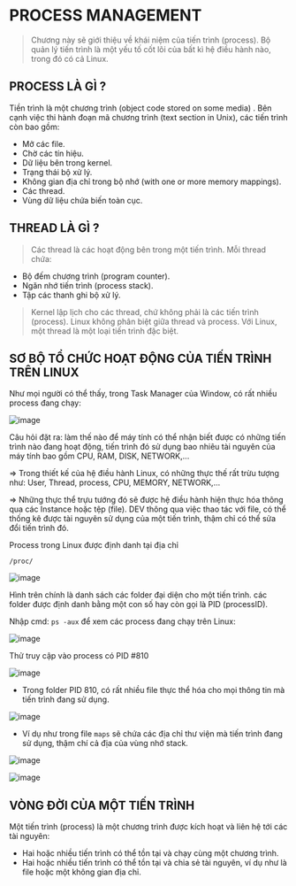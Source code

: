 # PROCESS MANAGEMENT
>Chương này sẽ giới thiệu về khái niệm của tiến trình (process). Bộ quản lý tiến trình là một yếu tố cốt lõi của bất kì hệ điều hành nào, trong đó có cả Linux.
## PROCESS LÀ GÌ ?
Tiền trình là một chương trình (object code stored on some media) . Bên cạnh việc thi hành đoạn mã chương trình (text section in Unix), các tiến trình còn bao gồm:

- Mở các file.
- Chờ các tín hiệu.
- Dữ liệu bên trong kernel.
- Trạng thái bộ xử lý.
- Không gian địa chỉ trong bộ nhớ (with one or more memory mappings).
- Các thread.
- Vùng dữ liệu chứa biến toàn cục.

## THREAD LÀ GÌ ?

>Các thread là các hoạt động bên trong một tiến trình. Mỗi thread chứa:

- Bộ đếm chương trình (program counter).
- Ngăn nhớ tiến trình (process stack).
- Tập các thanh ghi bộ xử lý.

>Kernel lập lịch cho các thread, chứ không phải là các tiến trình (process). Linux không phân biệt giữa thread và process. Với Linux, một thread là một loại tiến trình đặc biệt.

## SƠ BỘ TỔ CHỨC HOẠT ĐỘNG CỦA TIẾN TRÌNH TRÊN LINUX

Như mọi người có thể thấy, trong Task Manager của Window, có rất nhiều process đang chạy:

![image](https://github.com/4ndykhang99/Hoc_Hanh_Cac_Kieu/assets/78153591/163c76e7-a4df-42c1-b382-e8ae265fcd98)

Câu hỏi đặt ra: làm thế nào để máy tính có thể nhận biết được có những tiến trình nào đang hoạt động, tiến trình đó sử dụng bao nhiêu tài nguyên của máy tính bao gồm CPU, RAM, DISK, NETWORK,...

=> Trong thiết kế của hệ điều hành Linux, có những thực thế rất trừu tượng như: User, Thread, process, CPU, MEMORY, NETWORK,...

=> Những thực thể trựu tướng đó sẽ được hệ điều hành hiện thực hóa thông qua các Instance hoặc tệp (file). DEV thông qua việc thao tác với file, có thể thống kê được tài nguyên sử dụng của một tiến trình, thậm chỉ có thể sửa đổi tiến trình đó.

Process trong Linux được định danh tại địa chỉ 

```
/proc/
```

![image](https://github.com/4ndykhang99/Hoc_Hanh_Cac_Kieu/assets/78153591/81302e85-b182-4eaa-86ad-72a43299caa5)

Hình trên chính là danh sách các folder đại diện cho một tiến trình. các folder được định danh bằng một con số hay còn gọi là PID (processID).

Nhập cmd: ```ps -aux``` để xem các process đang chạy trên Linux:

![image](https://github.com/4ndykhang99/Hoc_Hanh_Cac_Kieu/assets/78153591/88880775-61cd-4524-a7a1-245fd05d5e36)

Thử truy cập vào process có PID #810

![image](https://github.com/4ndykhang99/Hoc_Hanh_Cac_Kieu/assets/78153591/ab09f8cc-8e7a-4520-8c3b-1ecc54eeb05d)

- Trong folder PID 810, có rất nhiều file thực thể hóa cho mọi thông tin mà tiến trình đang sử dụng.

![image](https://github.com/4ndykhang99/Hoc_Hanh_Cac_Kieu/assets/78153591/863dfd8a-b37e-4b53-b2fe-430d1dadff7f)

- Ví dụ như trong file ```maps``` sẽ chứa các địa chỉ thư viện mà tiến trình đang sử dụng, thậm chí cả địa của vùng nhớ stack.

![image](https://github.com/4ndykhang99/Hoc_Hanh_Cac_Kieu/assets/78153591/4ac03527-2776-4a96-9d45-a1201cd1588b)

![image](https://github.com/4ndykhang99/Hoc_Hanh_Cac_Kieu/assets/78153591/b0dbec1d-8385-4c09-82a0-d2d71a400f17)

## VÒNG ĐỜI CỦA MỘT TIẾN TRÌNH

Một tiến trình (process) là một chương trình được kích hoạt và liên hệ tới các tài nguyên:

- Hai hoặc nhiều tiến trình có thể tồn tại và chạy cùng một chương trình.
- Hai hoặc nhiều tiến trình có thể tồn tại và chia sẻ tài nguyên, ví dụ như là file hoặc một không gian địa chỉ.
